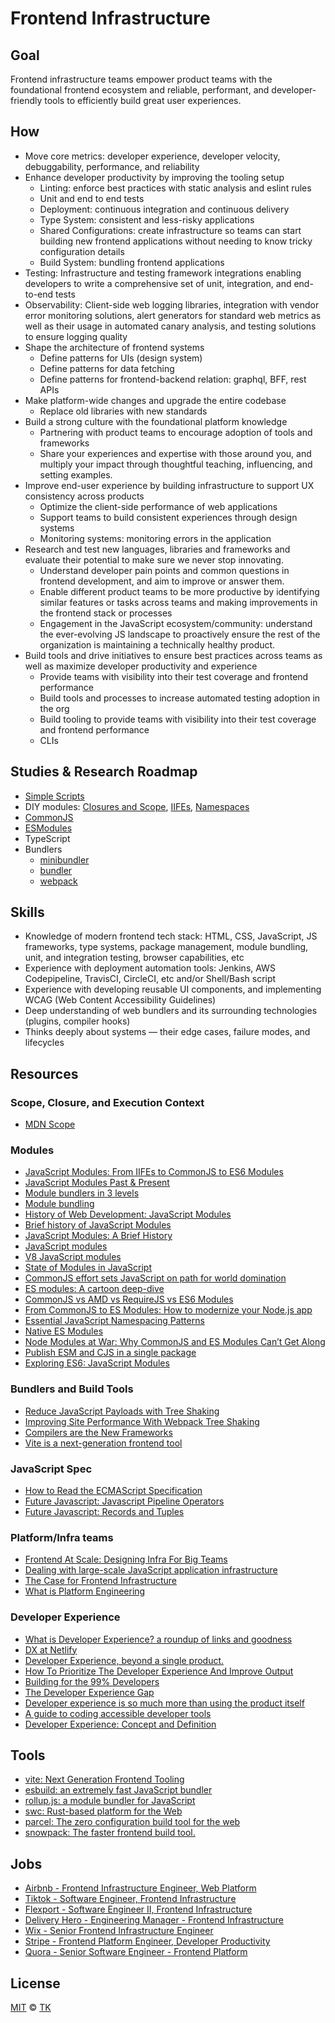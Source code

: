 # Frontend Infrastructure

## Goal

Frontend infrastructure teams empower product teams with the foundational frontend ecosystem and reliable, performant, and developer-friendly tools to efficiently build great user experiences.

## How

- Move core metrics: developer experience, developer velocity, debuggability, performance, and reliability
- Enhance developer productivity by improving the tooling setup
  - Linting: enforce best practices with static analysis and eslint rules
  - Unit and end to end tests
  - Deployment: continuous integration and continuous delivery
  - Type System: consistent and less-risky applications
  - Shared Configurations: create infrastructure so teams can start building new frontend applications without needing to know tricky configuration details
  - Build System: bundling frontend applications
- Testing: Infrastructure and testing framework integrations enabling developers to write a comprehensive set of unit, integration, and end-to-end tests
- Observability: Client-side web logging libraries, integration with vendor error monitoring solutions, alert generators for standard web metrics as well as their usage in automated canary analysis, and testing solutions to ensure logging quality
- Shape the architecture of frontend systems
  - Define patterns for UIs (design system)
  - Define patterns for data fetching
  - Define patterns for frontend-backend relation: graphql, BFF, rest APIs
- Make platform-wide changes and upgrade the entire codebase
  - Replace old libraries with new standards
- Build a strong culture with the foundational platform knowledge
  - Partnering with product teams to encourage adoption of tools and frameworks
  - Share your experiences and expertise with those around you, and multiply your impact through thoughtful teaching, influencing, and setting examples.
- Improve end-user experience by building infrastructure to support UX consistency across products
  - Optimize the client-side performance of web applications
  - Support teams to build consistent experiences through design systems
  - Monitoring systems: monitoring errors in the application
- Research and test new languages, libraries and frameworks and evaluate their potential to make sure we never stop innovating.
  - Understand developer pain points and common questions in frontend development, and aim to improve or answer them.
  - Enable different product teams to be more productive by identifying similar features or tasks across teams and making improvements in the frontend stack or processes
  - Engagement in the JavaScript ecosystem/community: understand the ever-evolving JS landscape to proactively ensure the rest of the organization is maintaining a technically healthy product.
- Build tools and drive initiatives to ensure best practices across teams as well as maximize developer productivity and experience
  - Provide teams with visibility into their test coverage and frontend performance
  - Build tools and processes to increase automated testing adoption in the org
  - Build tooling to provide teams with visibility into their test coverage and frontend performance
  - CLIs

## Studies & Research Roadmap

- [Simple Scripts](simple)
- DIY modules: [Closures and Scope](scope-and-closure), [IIFEs](iife), [Namespaces](namespace)
- [CommonJS](esm-vs-cjs)
- [ESModules](esm-vs-cjs)
- TypeScript
- Bundlers
  - [minibundler](minibundler)
  - [bundler](bundler)
  - [webpack](webpack)

## Skills

- Knowledge of modern frontend tech stack: HTML, CSS, JavaScript, JS frameworks, type systems, package management, module bundling, unit, and integration testing, browser capabilities, etc
- Experience with deployment automation tools: Jenkins, AWS Codepipeline, TravisCI, CircleCI, etc and/or Shell/Bash script
- Experience with developing reusable UI components, and implementing WCAG (Web Content Accessibility Guidelines)
- Deep understanding of web bundlers and its surrounding technologies (plugins, compiler hooks)
- Thinks deeply about systems — their edge cases, failure modes, and lifecycles

## Resources

### Scope, Closure, and Execution Context

- [MDN Scope](https://developer.mozilla.org/en-US/docs/Glossary/Scope)

### Modules

- [JavaScript Modules: From IIFEs to CommonJS to ES6 Modules](https://www.youtube.com/watch?v=qJWALEoGge4)
- [JavaScript Modules Past & Present](https://www.youtube.com/watch?v=GQ96b_u7rGc&list=TLPQMDYwMTIwMjK_dvV037lu7)
- [Module bundlers in 3 levels](https://www.youtube.com/watch?v=iOYO2dKBYow&ab_channel=lihautan)
- [Module bundling](https://www.freecodecamp.org/news/javascript-modules-part-2-module-bundling-5020383cf306/)
- [History of Web Development: JavaScript Modules](https://lihautan.com/javascript-modules/)
- [Brief history of JavaScript Modules](https://medium.com/sungthecoder/javascript-module-module-loader-module-bundler-es6-module-confused-yet-6343510e7bde)
- [JavaScript Modules: A Brief History](https://objectpartners.com/2019/05/24/javascript-modules-a-brief-history)
- [JavaScript modules](https://developer.mozilla.org/en-US/docs/Web/JavaScript/Guide/Modules)
- [V8 JavaScript modules](https://v8.dev/features/modules)
- [State of Modules in JavaScript](https://www.sitepen.com/blog/state-of-modules-in-javascript)
- [CommonJS effort sets JavaScript on path for world domination](https://arstechnica.com/information-technology/2009/12/commonjs-effort-sets-javascript-on-path-for-world-domination)
- [ES modules: A cartoon deep-dive](https://hacks.mozilla.org/2018/03/es-modules-a-cartoon-deep-dive)
- [CommonJS vs AMD vs RequireJS vs ES6 Modules](https://medium.com/computed-comparisons/commonjs-vs-amd-vs-requirejs-vs-es6-modules-2e814b114a0b)
- [From CommonJS to ES Modules: How to modernize your Node.js app](https://electerious.medium.com/from-commonjs-to-es-modules-how-to-modernize-your-node-js-app-ad8cdd4fb662)
- [Essential JavaScript Namespacing Patterns](https://addyosmani.com/blog/essential-js-namespacing)
- [Native ES Modules](https://developer.mozilla.org/en-US/docs/Web/JavaScript/Guide/Modules)
- [Node Modules at War: Why CommonJS and ES Modules Can’t Get Along](https://redfin.engineering/node-modules-at-war-why-commonjs-and-es-modules-cant-get-along-9617135eeca1)
- [Publish ESM and CJS in a single package](https://antfu.me/posts/publish-esm-and-cjs)
- [Exploring ES6: JavaScript Modules](https://exploringjs.com/es6/ch_modules.html)

### Bundlers and Build Tools

- [Reduce JavaScript Payloads with Tree Shaking](https://developers.google.com/web/fundamentals/performance/optimizing-javascript/tree-shaking)
- [Improving Site Performance With Webpack Tree Shaking](https://medium.com/coursera-engineering/improving-site-performance-with-tree-shaking-491b6a7e0708)
- [Compilers are the New Frameworks](https://tomdale.net/2017/09/compilers-are-the-new-frameworks/)
- [Vite is a next-generation frontend tool](https://patak.dev/web/vite-2.html)

### JavaScript Spec

- [How to Read the ECMAScript Specification](https://timothygu.me/es-howto)
- [Future Javascript: Javascript Pipeline Operators](https://dev.to/smpnjn/future-javascript-javascript-pipeline-operators-5jj)
- [Future Javascript: Records and Tuples](https://dev.to/smpnjn/future-javascript-records-and-tuples-14fk)

### Platform/Infra teams

- [Frontend At Scale: Designing Infra For Big Teams](https://www.youtube.com/watch?v=LrfSSAET6iY)
- [Dealing with large-scale JavaScript application infrastructure](https://www.youtube.com/watch?v=1KUdbnlgh-s)
- [The Case for Frontend Infrastructure](https://tech.smartling.com/the-case-for-front-end-infrastructure-15a2a9a203da)
- [What is Platform Engineering](https://medium.com/@nodefortytwo/what-is-platform-engineering-a6e8bff1d9c6)

### Developer Experience

- [What is Developer Experience? a roundup of links and goodness](https://redmonk.com/jgovernor/2022/02/21/what-is-developer-experience-a-roundup-of-links-and-goodness)
- [DX at Netlify](https://www.netlify.com/blog/2021/01/06/developer-experience-at-netlify)
- [Developer Experience, beyond a single product.](https://twitter.com/sarah_edo/status/1488182123450142723)
- [How To Prioritize The Developer Experience And Improve Output](https://harness.io/blog/developer-experience)
- [Building for the 99% Developers](https://future.a16z.com/software-development-building-for-99-developers)
- [The Developer Experience Gap](https://redmonk.com/sogrady/2020/10/06/developer-experience-gap)
- [Developer experience is so much more than using the product itself](https://twitter.com/Dayhaysoos/status/1491814689759797249)
- [A guide to coding accessible developer tools](https://increment.com/development/a-guide-to-coding-accessible-developer-tools)
- [Developer Experience: Concept and Definition](pdfs/developer-experience-concept-and-definition.pdf)

## Tools

- [vite: Next Generation Frontend Tooling](https://github.com/vitejs/vite)
- [esbuild: an extremely fast JavaScript bundler](https://github.com/evanw/esbuild)
- [rollup.js: a module bundler for JavaScript](https://rollupjs.org)
- [swc: Rust-based platform for the Web](https://swc.rs)
- [parcel: The zero configuration build tool for the web](https://github.com/parcel-bundler/parcel)
- [snowpack: The faster frontend build tool.](https://www.snowpack.dev)

## Jobs

- [Airbnb - Frontend Infrastructure Engineer, Web Platform](https://careers.airbnb.com/positions/3903900/)
- [Tiktok - Software Engineer, Frontend Infrastructure](https://careers.tiktok.com/position/6961906536192985374/detail)
- [Flexport - Software Engineer II, Frontend Infrastructure](https://boards.greenhouse.io/flexport/jobs/3079348)
- [Delivery Hero - Engineering Manager - Frontend Infrastructure](https://careers.deliveryhero.com/global/en/job/JR0020676/Engineering-Manager-Frontend-Infrastructure-f-m-d)
- [Wix - Senior Frontend Infrastructure Engineer](https://www.wix.com/jobs/locations/tel-aviv/positions/473401)
- [Stripe - Frontend Platform Engineer, Developer Productivity](https://stripe.com/jobs/listing/frontend-platform-engineer-developer-productivity/3104737)
- [Quora - Senior Software Engineer - Frontend Platform](https://boards.greenhouse.io/quora/jobs/5880027002)

## License

[MIT](/LICENSE) © [TK](https://iamtk.co)
